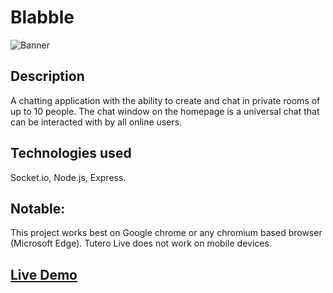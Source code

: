 # Blabble
![Banner](./blabblebg.png)

## Description
A chatting application with the ability to create and chat in private rooms of up to 10 people. The chat window on the homepage is a universal chat that can be interacted with by all online users.

## Technologies used
Socket.io, Node.js, Express.

## Notable:
This project works best on Google chrome or any chromium based browser (Microsoft Edge). Tutero Live does not work on mobile devices.

## [Live Demo](https://blabble.herokuapp.com/)